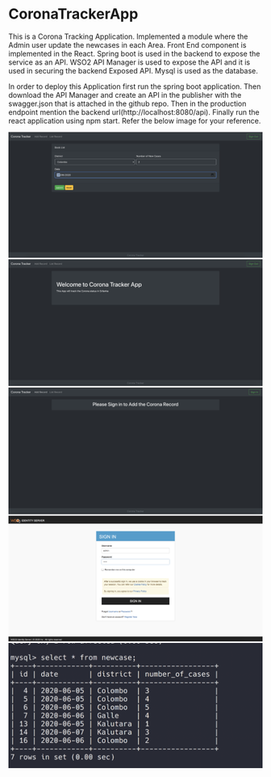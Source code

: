 # CoronaTrackerApp
This is a Corona Tracking Application. Implemented a module where the Admin user update the newcases in each Area. Front End component is implemented in the React. Spring boot is used in the backend to expose the service as an API. WSO2 API Manager is used to expose the API and it is used in securing the backend Exposed API. Mysql is used as the database.

In order to deploy this Application first run the spring boot application. Then download the API Manager and create an API in the publisher with the swagger.json that is attached in the github repo. Then in the production endpoint mention the backend url(http://localhost:8080/api). Finally run the react application using npm start. Refer the below image for your reference.  

<img src="https://github.com/Senthuran100/CoronaTracker/blob/master/images/AddRecord.png" />
<img src="https://github.com/Senthuran100/CoronaTracker/blob/master/images/image1.png" />
<img src="https://github.com/Senthuran100/CoronaTracker/blob/master/images/image2.png" />
<img src="https://github.com/Senthuran100/CoronaTracker/blob/master/images/IS_SignIN.png" />
<img src="https://github.com/Senthuran100/CoronaTracker/blob/master/images/mysql.png" />
